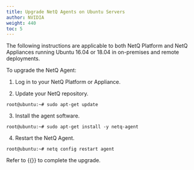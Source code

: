 ```yaml
---
title: Upgrade NetQ Agents on Ubuntu Servers
author: NVIDIA
weight: 440
toc: 5
---
```

The following instructions are applicable to both NetQ Platform and NetQ Appliances running Ubuntu 16.04 or 18.04 in on-premises and remote deployments.

To upgrade the NetQ Agent:

1. Log in to your NetQ Platform or Appliance.

2. Update your NetQ repository.

```
root@ubuntu:~# sudo apt-get update
```

3. Install the agent software.

```
root@ubuntu:~# sudo apt-get install -y netq-agent
```

4. Restart the NetQ Agent.

```
root@ubuntu:~# netq config restart agent
```

Refer to {{<link title="Install and Configure the NetQ Agent on Ubuntu Servers">}} to complete the upgrade.
